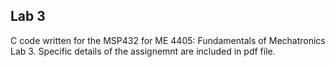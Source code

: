 ## Lab 3
C code written for the MSP432 for ME 4405: Fundamentals of Mechatronics Lab 3.
Specific details of the assignemnt are included in pdf file.
